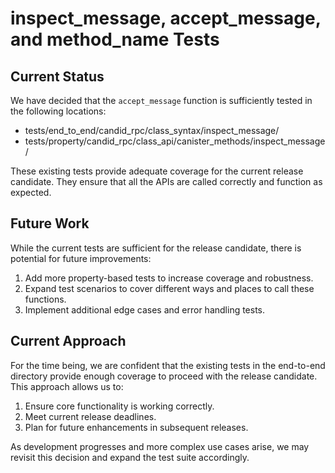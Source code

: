 # inspect_message, accept_message, and method_name Tests

## Current Status

We have decided that the `accept_message` function is sufficiently tested in the following locations:

-   tests/end_to_end/candid_rpc/class_syntax/inspect_message/
-   tests/property/candid_rpc/class_api/canister_methods/inspect_message/

These existing tests provide adequate coverage for the current release candidate. They ensure that all the APIs are called correctly and function as expected.

## Future Work

While the current tests are sufficient for the release candidate, there is potential for future improvements:

1. Add more property-based tests to increase coverage and robustness.
2. Expand test scenarios to cover different ways and places to call these functions.
3. Implement additional edge cases and error handling tests.

## Current Approach

For the time being, we are confident that the existing tests in the end-to-end directory provide enough coverage to proceed with the release candidate. This approach allows us to:

1. Ensure core functionality is working correctly.
2. Meet current release deadlines.
3. Plan for future enhancements in subsequent releases.

As development progresses and more complex use cases arise, we may revisit this decision and expand the test suite accordingly.
